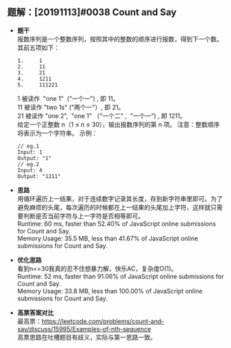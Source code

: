 ## 题解：[20191113]#0038 Count and Say
- **题干**   
报数序列是一个整数序列，按照其中的整数的顺序进行报数，得到下一个数。其前五项如下：
  ```
  1.     1
  2.     11
  3.     21
  4.     1211
  5.     111221
  ```
  1 被读作  "one 1"  ("一个一") , 即 11。   
  11 被读作 "two 1s" ("两个一"）, 即 21。   
  21 被读作 "one 2",  "one 1" （"一个二" ,  "一个一") , 即 1211。   
  给定一个正整数 n（1 ≤ n ≤ 30），输出报数序列的第 n 项。
  注意：整数顺序将表示为一个字符串。
  示例：   
  ```
  // eg.1
  Input: 1
  Output: "1"
  // eg.2
  Input: 4
  Output: "1211"
  ```
- **思路**   
用循环遍历上一结果，对于连续数字记录其长度，存到新字符串里即可。为了避免麻烦的头尾，每次遍历的时候都在上一结果的头尾加上字符，这样就只需要判断是否当前字符与上一字符是否相等即可。   
Runtime: 60 ms, faster than 52.40% of JavaScript online submissions for Count and Say.   
Memory Usage: 35.5 MB, less than 41.67% of JavaScript online submissions for Count and Say.             

- **优化思路**   
看到n<=30我真的忍不住想暴力解，快乐AC，复杂度O(1)。   
Runtime: 52 ms, faster than 91.06% of JavaScript online submissions for Count and Say.   
Memory Usage: 33.8 MB, less than 100.00% of JavaScript online submissions for Count and Say.   


- **高票答案对比**   
最高票：https://leetcode.com/problems/count-and-say/discuss/15995/Examples-of-nth-sequence    
高票思路在吐槽题目有歧义，实际与第一思路一致。   